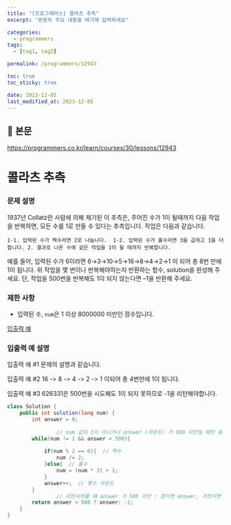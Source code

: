 ```yaml
---
title: "[프로그래머스] 콜라츠 추측"
excerpt: "본문의 주요 내용을 여기에 입력하세요"

categories:
  - programmers
tags:
  - [tag1, tag2]

permalink: /programmers/12943

toc: true
toc_sticky: true

date: 2023-12-05
last_modified_at: 2023-12-05
---
```


## 🦥 본문

https://programmers.co.kr/learn/courses/30/lessons/12943

# 콜라츠 추측

### **문제 설명**

1937년 Collatz란 사람에 의해 제기된 이 추측은, 주어진 수가 1이 될때까지 다음 작업을 반복하면, 모든 수를 1로 만들 수 있다는 추측입니다. 작업은 다음과 같습니다.

`1-1. 입력된 수가 짝수라면 2로 나눕니다. 
1-2. 입력된 수가 홀수라면 3을 곱하고 1을 더합니다.
2. 결과로 나온 수에 같은 작업을 1이 될 때까지 반복합니다.`

예를 들어, 입력된 수가 6이라면 6→3→10→5→16→8→4→2→1 이 되어 총 8번 만에 1이 됩니다. 위 작업을 몇 번이나 반복해야하는지 반환하는 함수, solution을 완성해 주세요. 단, 작업을 500번을 반복해도 1이 되지 않는다면 –1을 반환해 주세요.

### 제한 사항

- 입력된 수, `num`은 1 이상 8000000 미만인 정수입니다.

[입출력 예](https://www.notion.so/0825bbf0bc254e8d86f1d8c6fcadb33f?pvs=21)

### 입출력 예 설명

입출력 예 #1 문제의 설명과 같습니다.

입출력 예 #2 16 -> 8 -> 4 -> 2 -> 1 이되어 총 4번만에 1이 됩니다.

입출력 예 #3 626331은 500번을 시도해도 1이 되지 못하므로 -1을 리턴해야합니다.

```java
class Solution {
    public int solution(long num) {
        int answer = 0;
        
				// num 값이 1이 아니거나 answer (카운트) 가 500 미만일 때만 동작
        while(num != 1 && answer < 500){
            
            if(num % 2 == 0){  // 짝수
                num /= 2;
            }else{  // 홀수
                num = (num * 3) + 1;
            }
            answer++;  // 횟수 카운트
        }
				// 리턴시켜줄 때 answer 가 500 미만 : 참이면 answer, 거짓이면 -1 반환
        return answer < 500 ? answer: -1;
    }
}
```